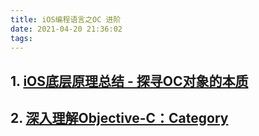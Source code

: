 ```yaml
---
title: iOS编程语言之OC 进阶
date: 2021-04-20 21:36:02
tags:  
---
```

## 1. [iOS底层原理总结 - 探寻OC对象的本质](https://juejin.cn/post/6844903588150378509)

## 2. [深入理解Objective-C：Category](https://tech.meituan.com/2015/03/03/diveintocategory.html)
